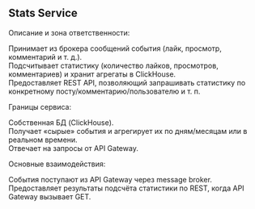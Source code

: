## Stats Service

Описание и зона ответственности:

Принимает из брокера сообщений события (лайк, просмотр, комментарий и т. д.). \
Подсчитывает статистику (количество лайков, просмотров, комментариев) и хранит агрегаты в ClickHouse. \
Предоставляет REST API, позволяющий запрашивать статистику по конкретному посту/комментарию/пользователю и т. п.

Границы сервиса:

Собственная БД (ClickHouse). \
Получает «сырые» события и агрегирует их по дням/месяцам или в реальном времени. \
Отвечает на запросы от API Gateway.


Основные взаимодействия:

События поступают из API Gateway через message broker. \
Предоставляет результаты подсчёта статистики по REST, когда API Gateway вызывает GET.
